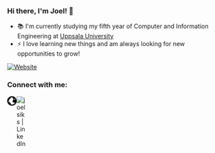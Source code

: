 
### Hi there, I'm Joel! 👋
- 📚 I'm currently studying my fifth year of Computer and Information Engineering at [Uppsala University][ituuse]
- ⚡ I love learning new things and am always looking for new opportunities to grow!

[![Website](https://img.shields.io/website?label=joelsiks.com&style=for-the-badge&url=https://joelsiks.com)](https://joelsiks.com/)

### Connect with me:
[<img align="left" alt="joelsiks.com" width="22px" src="https://raw.githubusercontent.com/iconic/open-iconic/master/svg/globe.svg" />][website]
[<img align="left" alt="joelsiks | LinkedIn" width="22px" src="https://cdn.jsdelivr.net/npm/simple-icons@v3/icons/linkedin.svg" />][linkedin]

<br />

[ituuse]: https://www.it.uu.se/
[website]: https://joelsiks.com/
[linkedin]: https://www.linkedin.com/in/joel-sikstr%C3%B6m-226a58197/
